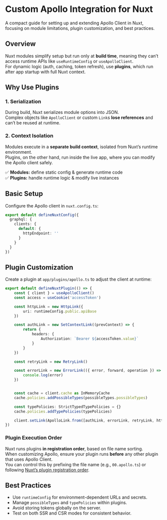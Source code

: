 # Custom Apollo Integration for Nuxt


A compact guide for setting up and extending Apollo Client in Nuxt, focusing on module limitations, plugin customization, and best practices.

## Overview

Nuxt modules simplify setup but run only at **build time**, meaning they can’t access runtime APIs like `useRuntimeConfig` or `useApolloClient`.  
For dynamic logic (auth, caching, token refresh), use **plugins**, which run after app startup with full Nuxt context.

## Why Use Plugins

### 1. Serialization  
During build, Nuxt serializes module options into JSON.  
Complex objects like `ApolloClient` or custom `Link`s **lose references** and can’t be reused at runtime.

### 2. Context Isolation  
Modules execute in a **separate build context**, isolated from Nuxt’s runtime environment.  
Plugins, on the other hand, run inside the live app, where you can modify the Apollo client safely.

✅ **Modules:** define static config & generate runtime code  
✅ **Plugins:** handle runtime logic & modify live instances

## Basic Setup

Configure the Apollo client in `nuxt.config.ts`:

```ts
export default defineNuxtConfig({
  graphql: {
    clients: {
      default: {
        httpEndpoint: ''
      }
    }
  }
})
```

## Plugin Customization

Create a plugin at `app/plugins/apollo.ts` to adjust the client at runtime:

```ts
export default defineNuxtPlugin(() => {
    const { client } = useApolloClient()
    const access = useCookie('accessToken')

    const httpLink = new HttpLink({
        uri: runtimeConfig.public.apiBase
    })

    const authLink = new SetContextLink((prevContext) => {
        return {
            headers: {
                Authorization: `Bearer ${accessToken.value}`
            }
        }
    })

    const retryLink = new RetryLink()

    const errorLink = new ErrorLink(({ error, forward, operation }) => {
        console.log(error)
    })


    const cache = client.cache as InMemoryCache
    cache.policies.addPossibleTypes(possibleTypes.possibleTypes)

    const typePolicies: StrictTypedTypePolicies = {}
    cache.policies.addTypePolicies(typePolicies)

    client.setLink(ApolloLink.from([authLink, errorLink, retryLink, httpLink]))
})
```

### Plugin Execution Order

Nuxt runs plugins **in registration order**, based on file name sorting.  
When customizing Apollo, ensure your plugin runs **before** any other plugin that uses Apollo Client.  
You can control this by prefixing the file name (e.g., `00.apollo.ts`) or following [Nuxt’s plugin registration order](https://nuxt.com/docs/4.x/guide/directory-structure/app/plugins#registration-order).


## Best Practices

- Use `runtimeConfig` for environment-dependent URLs and secrets.  
- Manage `possibleTypes` and `typePolicies` within plugins.  
- Avoid storing tokens globally on the server.  
- Test on both SSR and CSR modes for consistent behavior.

